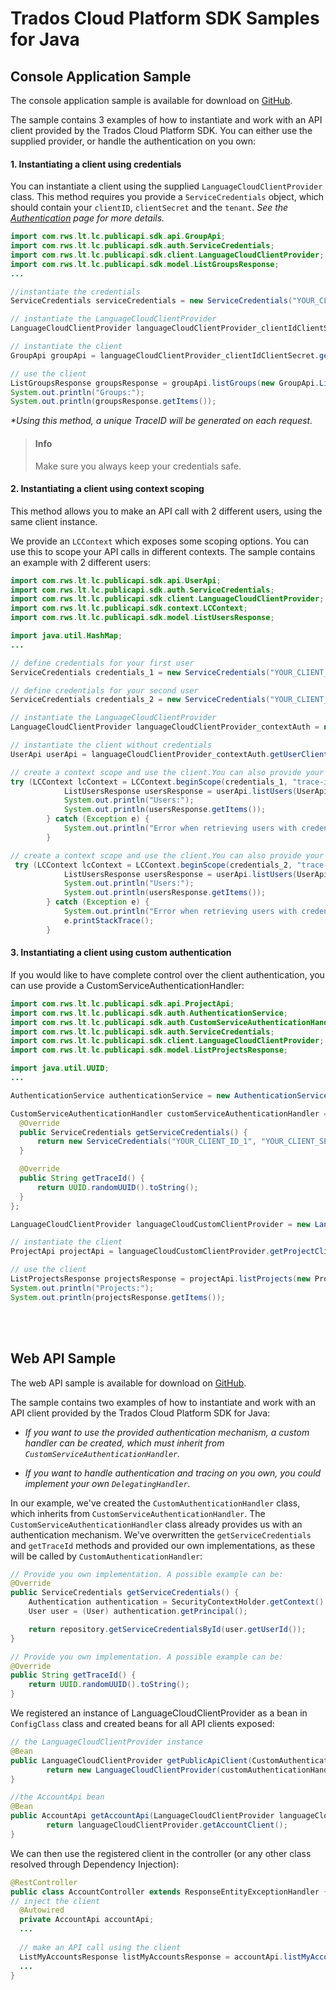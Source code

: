 # Trados Cloud Platform SDK Samples for Java

## Console Application Sample

The console application sample is available for download on [GitHub](https://github.com/RWS/language-cloud-public-api-samples/tree/main/Java/PublicApi.Sample.Console.Java).

The sample contains 3 examples of how to instantiate and work with an API client provided by the Trados Cloud Platform SDK. You can either use the supplied provider, or handle the authentication on you own: 

#### 1. Instantiating a client using credentials

You can instantiate a client using the supplied `LanguageCloudClientProvider` class. This method requires you provide a `ServiceCredentials` object, which should contain your `clientID`, `clientSecret` and the `tenant`. *See the [Authentication](../../../docs/Authentication.md) page for more details.*

```java
import com.rws.lt.lc.publicapi.sdk.api.GroupApi;
import com.rws.lt.lc.publicapi.sdk.auth.ServiceCredentials;
import com.rws.lt.lc.publicapi.sdk.client.LanguageCloudClientProvider;
import com.rws.lt.lc.publicapi.sdk.model.ListGroupsResponse;
...

//instantiate the credentials
ServiceCredentials serviceCredentials = new ServiceCredentials("YOUR_CLIENT_ID", "YOUR_CLIENT_SECRET", "YOUR_TENANT_ID");

// instantiate the LanguageCloudClientProvider
LanguageCloudClientProvider languageCloudClientProvider_clientIdClientSecret = new LanguageCloudClientProvider(serviceCredentials);

// instantiate the client
GroupApi groupApi = languageCloudClientProvider_clientIdClientSecret.getGroupClient();

// use the client
ListGroupsResponse groupsResponse = groupApi.listGroups(new GroupApi.ListGroupsQueryParams());
System.out.println("Groups:");
System.out.println(groupsResponse.getItems());
```

 *\*Using this method, a unique TraceID will be generated on each request.*

  <!-- theme: info -->

> #### Info
>
> Make sure you always keep your credentials safe.


#### 2. Instantiating a client using context scoping

This method allows you to make an API call with 2 different users, using the same client instance. 

We provide an `LCContext` which exposes some scoping options. You can use this to scope your API calls in different contexts. The sample contains an example with 2 different users:

```java
import com.rws.lt.lc.publicapi.sdk.api.UserApi;
import com.rws.lt.lc.publicapi.sdk.auth.ServiceCredentials;
import com.rws.lt.lc.publicapi.sdk.client.LanguageCloudClientProvider;
import com.rws.lt.lc.publicapi.sdk.context.LCContext;
import com.rws.lt.lc.publicapi.sdk.model.ListUsersResponse;

import java.util.HashMap;
...

// define credentials for your first user
ServiceCredentials credentials_1 = new ServiceCredentials("YOUR_CLIENT_ID_1", "YOUR_CLIENT_SECRET_1", "YOUR_TENANT_ID_1");

// define credentials for your second user
ServiceCredentials credentials_2 = new ServiceCredentials("YOUR_CLIENT_ID_2", "YOUR_CLIENT_SECRET_2", "YOUR_TENANT_ID_2");

// instantiate the LanguageCloudClientProvider
LanguageCloudClientProvider languageCloudClientProvider_contextAuth = new LanguageCloudClientProvider();

// instantiate the client without credentials
UserApi userApi = languageCloudClientProvider_contextAuth.getUserClient();

// create a context scope and use the client.You can also provide your own traceId
try (LCContext lcContext = LCContext.beginScope(credentials_1, "trace-id-1");) {
            ListUsersResponse usersResponse = userApi.listUsers(UserApi.ListUsersQueryParams());
            System.out.println("Users:");
            System.out.println(usersResponse.getItems());
        } catch (Exception e) {
            System.out.println("Error when retrieving users with credentials saved to context.");
        }

// create a context scope and use the client.You can also provide your own traceId
 try (LCContext lcContext = LCContext.beginScope(credentials_2, "trace-id-2");) {
            ListUsersResponse usersResponse = userApi.listUsers(UserApi.ListUsersQueryParams());
            System.out.println("Users:");
            System.out.println(usersResponse.getItems());
        } catch (Exception e) {
            System.out.println("Error when retrieving users with credentials saved to context.");
            e.printStackTrace();
        }
```

#### 3. Instantiating a client using custom authentication

If you would like to have complete control over the client authentication, you can use provide a CustomServiceAuthenticationHandler:

```java
import com.rws.lt.lc.publicapi.sdk.api.ProjectApi;
import com.rws.lt.lc.publicapi.sdk.auth.AuthenticationService;
import com.rws.lt.lc.publicapi.sdk.auth.CustomServiceAuthenticationHandler;
import com.rws.lt.lc.publicapi.sdk.auth.ServiceCredentials;
import com.rws.lt.lc.publicapi.sdk.client.LanguageCloudClientProvider;
import com.rws.lt.lc.publicapi.sdk.model.ListProjectsResponse;

import java.util.UUID;
...

AuthenticationService authenticationService = new AuthenticationService("grant_type", "audience", "url");

CustomServiceAuthenticationHandler customServiceAuthenticationHandler = new CustomServiceAuthenticationHandler(authenticationService) {
  @Override
  public ServiceCredentials getServiceCredentials() {
      return new ServiceCredentials("YOUR_CLIENT_ID_1", "YOUR_CLIENT_SECRET_1", "YOUR_TENANT_ID_1");
  }

  @Override
  public String getTraceId() {
      return UUID.randomUUID().toString();
  }
};

LanguageCloudClientProvider languageCloudCustomClientProvider = new LanguageCloudClientProvider(customServiceAuthenticationHandler, "baseUrl");

// instantiate the client
ProjectApi projectApi = languageCloudCustomClientProvider.getProjectClient();

// use the client
ListProjectsResponse projectsResponse = projectApi.listProjects(new ProjectApi.ListProjectsQueryParams());
System.out.println("Projects:");
System.out.println(projectsResponse.getItems());
```

<br></br>

## Web API Sample
The web API sample is available for download on [GitHub](https://github.com/RWS/language-cloud-public-api-samples/tree/main/Java/PublicApi.Sample.Web.Java).

The sample contains two examples of how to instantiate and work with an API client provided by the Trados Cloud Platform SDK for Java:

- *If you want to use the provided authentication mechanism, a custom handler can be created, which must inherit from `CustomServiceAuthenticationHandler`.* 

- *If you want to handle authentication and tracing on you own, you could implement your own `DelegatingHandler`.*

In our example, we've created the `CustomAuthenticationHandler` class, which inherits from `CustomServiceAuthenticationHandler`. The `CustomServiceAuthenticationHandler` class already provides us with an authentication mechanism. We've overwritten the `getServiceCredentials` and `getTraceId` methods and provided our own implementations, as these will be called by `CustomAuthenticationHandler`:

```java
// Provide you own implementation. A possible example can be:
@Override
public ServiceCredentials getServiceCredentials() {
    Authentication authentication = SecurityContextHolder.getContext().getAuthentication();
    User user = (User) authentication.getPrincipal();

    return repository.getServiceCredentialsById(user.getUserId());
}

// Provide you own implementation. A possible example can be:
@Override
public String getTraceId() {
    return UUID.randomUUID().toString();
}
```

We registered an instance of LanguageCloudClientProvider as a bean in `ConfigClass` class and created beans for all API clients exposed: 
```java
// the LanguageCloudClientProvider instance
@Bean 
public LanguageCloudClientProvider getPublicApiClient(CustomAuthenticationHandler customAuthenticationHandler) {
        return new LanguageCloudClientProvider(customAuthenticationHandler, BASE_URL);
}

//the AccountApi bean 
@Bean
public AccountApi getAccountApi(LanguageCloudClientProvider languageCloudClientProvider) {
        return languageCloudClientProvider.getAccountClient();
}
```

We can then use the registered client in the controller (or any other class resolved through Dependency Injection):

```java
@RestController
public class AccountController extends ResponseEntityExceptionHandler {
// inject the client
  @Autowired
  private AccountApi accountApi;
  ...
	
  // make an API call using the client
  ListMyAccountsResponse listMyAccountsResponse = accountApi.listMyAccounts();
  ...
}
```


